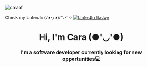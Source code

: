 ![caraaf](https://github.com/caraaf/caraaf/assets/137832995/56491abb-c9e0-4da3-b00c-b752c645a145)
<div id="badges" 
  <h2> Check my LinkedIn (ﾉ◕ヮ◕)ﾉ*:･ﾟ✧ <a href="https://www.linkedin.com/in/carakolehmainen/">
    <img src="https://img.shields.io/badge/LinkedIn-blue?style=for-the-badge&logo=linkedin&logoColor=white" alt="LinkedIn Badge"/>
  </a> </h2>
</div>
<h1 align="center"> Hi, I'm Cara (●'◡'●) </h1>

<h3 align="center"> I'm a software developer currently looking for new opportunities💻 </h3>



